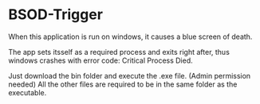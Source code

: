 # BSOD-Trigger
When this application is run on windows, it causes a blue screen of death.

The app sets itsself as a required process and exits right after,
thus windows crashes with error code: Critical Process Died.

Just download the bin folder and execute the .exe file. (Admin permission needed)
All the other files are required to be in the same folder as the executable.
